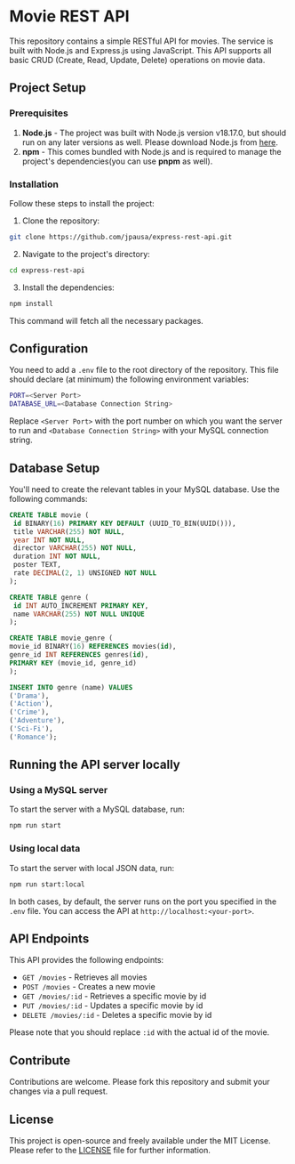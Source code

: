 # Movie REST API

This repository contains a simple RESTful API for movies. The service is built with Node.js and Express.js using JavaScript. This API supports all basic CRUD (Create, Read, Update, Delete) operations on movie data.

## Project Setup

### Prerequisites

1. **Node.js** - The project was built with Node.js version v18.17.0, but should run on any later versions as well. Please download Node.js from [here](https://nodejs.org/).
2. **npm** - This comes bundled with Node.js and is required to manage the project's dependencies(you can use **pnpm** as well).

### Installation

Follow these steps to install the project:

1. Clone the repository:
```bash
git clone https://github.com/jpausa/express-rest-api.git
```

2. Navigate to the project's directory:
```bash
cd express-rest-api
```

3. Install the dependencies:
```bash
npm install
```
This command will fetch all the necessary packages.

## Configuration

You need to add a `.env` file to the root directory of the repository. This file should declare (at minimum) the following environment variables:

```bash
PORT=<Server Port>
DATABASE_URL=<Database Connection String>
```

Replace `<Server Port>` with the port number on which you want the server to run and `<Database Connection String>` with your MySQL connection string.

## Database Setup

You'll need to create the relevant tables in your MySQL database. Use the following commands:

```sql
CREATE TABLE movie (
 id BINARY(16) PRIMARY KEY DEFAULT (UUID_TO_BIN(UUID())),
 title VARCHAR(255) NOT NULL,
 year INT NOT NULL,
 director VARCHAR(255) NOT NULL,
 duration INT NOT NULL,
 poster TEXT,
 rate DECIMAL(2, 1) UNSIGNED NOT NULL
);

CREATE TABLE genre (
 id INT AUTO_INCREMENT PRIMARY KEY,
 name VARCHAR(255) NOT NULL UNIQUE
);

CREATE TABLE movie_genre (
movie_id BINARY(16) REFERENCES movies(id),
genre_id INT REFERENCES genres(id),
PRIMARY KEY (movie_id, genre_id)
);

INSERT INTO genre (name) VALUES
('Drama'),
('Action'),
('Crime'),
('Adventure'),
('Sci-Fi'),
('Romance');
```

## Running the API server locally

### Using a MySQL server

To start the server with a MySQL database, run:

```bash
npm run start
```

### Using local data

To start the server with local JSON data, run:

```bash
npm run start:local
```

In both cases, by default, the server runs on the port you specified in the `.env` file. You can access the API at `http://localhost:<your-port>`.

## API Endpoints

This API provides the following endpoints:

* `GET /movies` - Retrieves all movies
* `POST /movies` - Creates a new movie
* `GET /movies/:id` - Retrieves a specific movie by id
* `PUT /movies/:id` - Updates a specific movie by id
* `DELETE /movies/:id` - Deletes a specific movie by id

Please note that you should replace `:id` with the actual id of the movie.

## Contribute

Contributions are welcome. Please fork this repository and submit your changes via a pull request.

## License
This project is open-source and freely available under the MIT License. Please refer to the [LICENSE](LICENSE.md) file for further information.
